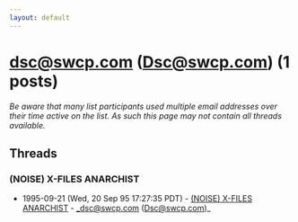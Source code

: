 ```yaml
---
layout: default
---
```


# dsc@swcp.com (Dsc@swcp.com) (1 posts)

_Be aware that many list participants used multiple email addresses over their time active on the list. As such this page may not contain all threads available._

## Threads

### (NOISE) X-FILES ANARCHIST
+ 1995-09-21 (Wed, 20 Sep 95 17:27:35 PDT) - [(NOISE) X-FILES ANARCHIST](/archive/1995/09/c564b3ce39feeddacdfb18b6db67e2e05d79b71cb386fd49501cc9e689bbb011) - _dsc@swcp.com (Dsc@swcp.com)_

